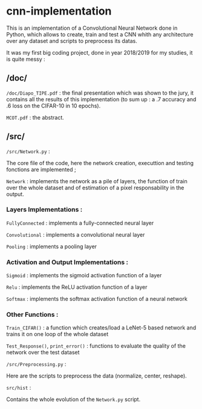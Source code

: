 # cnn-implementation

This is an implementation of a Convolutional Neural Network done in Python, which allows to create, train and test a CNN whith any architecture over any dataset and scripts to preprocess its datas.

It was my first big coding project, done in year 2018/2019 for my studies, it is quite messy :

## /doc/

`/doc/Diapo_TIPE.pdf` : the final presentation which was shown to the jury, it contains all the results of this implementation (to sum up : a .7 accuracy and .6 loss on the CIFAR-10 in 10 epochs).

`MCOT.pdf` : the abstract.

## /src/

`/src/Network.py` :

The core file of the code, here the network creation, executtion and testing fonctions are implemented ;

  `Network` : implements the network as a pile of layers, the function of train over the whole dataset and of estimation of a pixel responsability in the output.

### Layers Implementations :

  `FullyConnected` : implements a fully-connected neural layer

  `Convolutional` : implements a convolutional neural layer

  `Pooling` : implements a pooling layer

### Activation and Output Implementations :

  `Sigmoid` : implements the sigmoid activation function of a layer

  `Relu` : implements the ReLU activation function of a layer

  `Softmax` : implements the softmax activation function of a neural network

### Other Functions :

  `Train_CIFAR()` : a function which creates/load a LeNet-5 based network and trains it on one loop of the whole dataset

  `Test_Response()`, `print_error()` : functions to evaluate the quality of the network over the test dataset

  `/src/Preprocessing.py` :

   Here are the scripts to preprocess the data (normalize, center, reshape).

   `src/hist` :

   Contains the whole evolution of the `Network.py` script.
